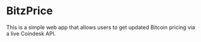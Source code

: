 # BitzPrice

This is a simple web app that allows users to get updated Bitcoin pricing via a live Coindesk API.
